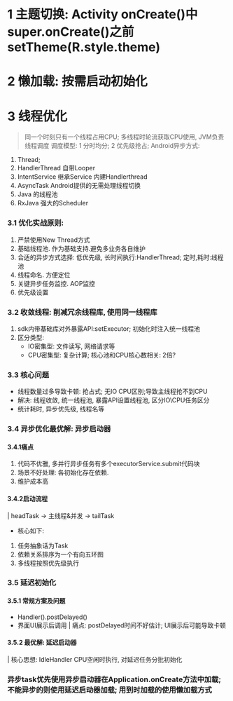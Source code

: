 # 1 主题切换: Activity onCreate()中 super.onCreate()之前setTheme(R.style.theme)
# 2 懒加载: 按需启动初始化
# 3 线程优化 
> 同一个时刻只有一个线程占用CPU; 多线程时轮流获取CPU使用, JVM负责线程调度
> 调度模型: 1 分时均分; 2 优先级抢占;
> Android异步方式: 
1. Thread;
2. HandlerThread 自带Looper 
3. IntentService 继承Service 内建Handlerthread
4. AsyncTask Android提供的无需处理线程切换
5. Java 的线程池
6. RxJava 强大的Scheduler
### 3.1 优化实战原则:
1. 严禁使用New Thread方式
2. 基础线程池. 作为基础支持.避免多业务各自维护
3. 合适的异步方式选择: 低优先级, 长时间执行:HandlerThread;  定时,耗时:线程池
4. 线程命名. 方便定位
5. 关键异步任务监控. AOP监控
6. 优先级设置
### 3.2 收敛线程:  削减冗余线程库, 使用同一线程库
1. sdk内带基础库对外暴露API:setExecutor; 初始化时注入统一线程池
2. 区分类型: 
   - IO密集型: 文件读写, 网络请求等
   - CPU密集型: 复杂计算; 核心池和CPU核心数相关: 2倍?
### 3.3 核心问题
- 线程数量过多导致卡顿: 抢占式; 无IO CPU区别;导致主线程抢不到CPU
- 解决: 线程收敛, 统一线程池, 暴露API设置线程池, 区分IO\CPU任务区分
- 统计耗时, 异步优先级, 线程名等
### 3.4 异步优化最优解: 异步启动器
#### 3.4.1痛点
1. 代码不优雅, 多并行异步任务有多个executorService.submit代码块
2. 场景不好处理: 各初始化存在依赖.
3. 维护成本高
#### 3.4.2启动流程
| headTask -> 主线程&并发 -> tailTask
- 核心如下:
1. 任务抽象话为Task
2. 依赖关系排序为一个有向五环图
3. 多线程按照优先级执行
### 3.5 延迟初始化
#### 3.5.1 常规方案及问题
- Handler().postDelayed()
- 界面UI展示后调用
| 痛点: postDelayed时间不好估计; UI展示后可能导致卡顿
#### 3.5.2 最优解: 延迟启动器
| 核心思想: IdleHandler CPU空闲时执行, 对延迟任务分批初始化
### 异步task优先使用异步启动器在Application.onCreate方法中加载; 不能异步的则使用延迟启动器加载; 用到时加载的使用懒加载方式

